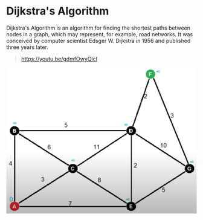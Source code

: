# Dijkstra's Algorithm

Dijkstra's Algorithm is an algorithm for finding the shortest paths between nodes in a graph, which may represent, for example, road networks. It was conceived by computer scientist Edsger W. Dijkstra in 1956 and published three years later.

> https://youtu.be/gdmfOwyQlcI

![sample graph](sample-graph.png)
